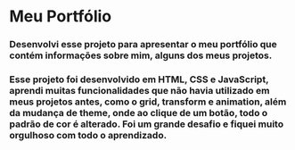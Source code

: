# Meu Portfólio

### Desenvolvi esse projeto para apresentar o meu portfólio que contém informações sobre mim, alguns dos meus projetos.

### Esse projeto foi desenvolvido em HTML, CSS e JavaScript, aprendi muitas funcionalidades que não havia utilizado em meus projetos antes, como o grid, transform e animation, além da mudança de theme, onde ao clique de um botão, todo o padrão de cor é alterado. Foi um grande desafio e fiquei muito orgulhoso com todo o aprendizado.
